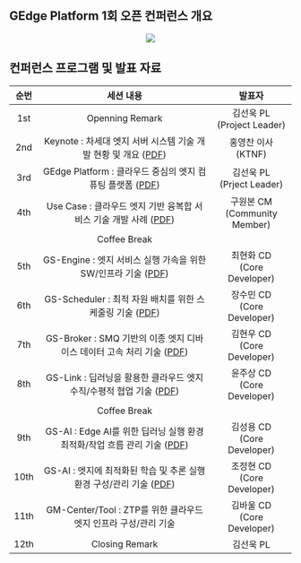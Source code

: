 ## GEdge Platform 1회 오픈 컨퍼런스 개요
<p align="center">
  <img src="https://github.com/gedge-platform/docs/blob/main/conference/1st/images/1st_conference.png">
</p>

## 컨퍼런스 프로그램 및 발표 자료
|  순번  | 세션 내용 | 발표자 |
|:---------------------------------: | :---------------------------------: | :---------------------------------: |
|  1st  | Openning Remark | 김선욱 PL<BR>(Project Leader) |
|  2nd  | Keynote : 차세대 엣지 서버 시스템 기술 개발 현황 및 개요 ([PDF](https://github.com/gedge-platform/docs/blob/main/conference/1st/presentation/.pdf)) | 홍영찬 이사<BR>(KTNF) |
|  3rd  | GEdge Platform : 클라우드 중심의 엣지 컴퓨팅 플랫폼 ([PDF](https://github.com/gedge-platform/docs/blob/main/conference/1st/presentation/.pdf))| 김선욱 PL<BR>(Prject Leader) | 
|  4th  | Use Case : 클라우드 엣지 기반 융복합 서비스 기술 개발 사례 ([PDF](https://github.com/gedge-platform/docs/blob/main/conference/1st/presentation/.pdf))| 구원본 CM<BR>(Community Member) | 
|       | Coffee Break 
|  5th  | GS-Engine : 엣지 서비스 실행 가속을 위한 SW/인프라 기술 ([PDF](https://github.com/gedge-platform/docs/blob/main/conference/1st/presentation/.pdf)) | 최현화 CD<BR>(Core Developer) |
|  6th  | GS-Scheduler : 최적 자원 배치를 위한 스케줄링 기술 ([PDF](https://github.com/gedge-platform/docs/blob/main/conference/1st/presentation/.pdf)) | 장수민 CD<BR>(Core Developer) |
|  7th  | GS-Broker : SMQ 기반의 이종 엣지 디바이스 데이터 고속 처리 기술 ([PDF](https://github.com/gedge-platform/docs/blob/main/conference/1st/presentation/.pdf)) | 김현우 CD<BR>(Core Developer) |
|  8th  | GS-Link : 딥러닝을 활용한 클라우드 엣지 수직/수평적 협업 기술 ([PDF](https://github.com/gedge-platform/docs/blob/main/conference/1st/presentation/.pdf)) | 윤주상 CD<BR>(Core Developer) |
|       | Coffee Break
|  9th  | GS-AI : Edge AI를 위한 딥러닝 실행 환경 최적화/작업 흐름 관리 기술 ([PDF](https://github.com/gedge-platform/docs/blob/main/conference/1st/presentation/.pdf)) | 김성용 CD<BR>(Core Developer) |
|  10th | GS-AI : 엣지에 최적화된 학습 및 추론 실행 환경 구성/관리 기술 ([PDF](https://github.com/gedge-platform/docs/blob/main/conference/1st/presentation/.pdf)) | 조정현 CD<BR>(Core Developer) |
|  11th | GM-Center/Tool : ZTP를 위한 클라우드 엣지 인프라 구성/관리 기술 | 김바울 CD <BR>(Core Developer) |
|  12th | Closing Remark | 김선욱 PL |
<BR>